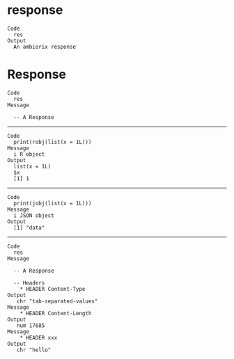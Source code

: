 # response

    Code
      res
    Output
      An ambiorix response

# Response

    Code
      res
    Message
      
      -- A Response 

---

    Code
      print(robj(list(x = 1L)))
    Message
      i R object
    Output
      list(x = 1L)
      $x
      [1] 1
      

---

    Code
      print(jobj(list(x = 1L)))
    Message
      i JSON object
    Output
      [1] "data"

---

    Code
      res
    Message
      
      -- A Response 
      
      -- Headers 
        * HEADER Content-Type
    Output
       chr "tab-separated-values"
    Message
        * HEADER Content-Length
    Output
       num 17685
    Message
        * HEADER xxx
    Output
       chr "hello"

